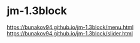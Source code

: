 # jm-1.3block
https://bunakov94.github.io/jm-1.3block/menu.html
https://bunakov94.github.io/jm-1.3block/slider.html
